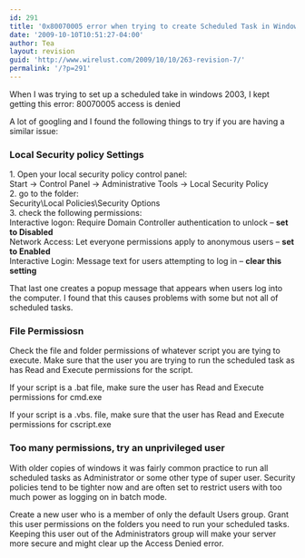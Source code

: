 ```yaml
---
id: 291
title: '0x80070005 error when trying to create Scheduled Task in Windows 2003'
date: '2009-10-10T10:51:27-04:00'
author: Tea
layout: revision
guid: 'http://www.wirelust.com/2009/10/10/263-revision-7/'
permalink: '/?p=291'
---
```


When I was trying to set up a scheduled take in windows 2003, I kept getting this error: 80070005 access is denied

A lot of googling and I found the following things to try if you are having a similar issue:

### Local Security policy Settings

1\. Open your local security policy control panel:  
Start -&gt; Control Panel -&gt; Administrative Tools -&gt; Local Security Policy  
2\. go to the folder:  
Security\\Local Policies\\Security Options  
3\. check the following permissions:  
Interactive logon: Require Domain Controller authentication to unlock – **set to Disabled**  
Network Access: Let everyone permissions apply to anonymous users – **set to Enabled**  
Interactive Login: Message text for users attempting to log in – **clear this setting**

That last one creates a popup message that appears when users log into the computer. I found that this causes problems with some but not all of scheduled tasks.

### File Permissiosn

Check the file and folder permissions of whatever script you are tying to execute. Make sure that the user you are trying to run the scheduled task as has Read and Execute permissions for the script.

If your script is a .bat file, make sure the user has Read and Execute permissions for cmd.exe

If your script is a .vbs. file, make sure that the user has Read and Execute permissions for cscript.exe

### Too many permissions, try an unprivileged user

With older copies of windows it was fairly common practice to run all scheduled tasks as Administrator or some other type of super user. Security policies tend to be tighter now and are often set to restrict users with too much power as logging on in batch mode.

Create a new user who is a member of only the default Users group. Grant this user permissions on the folders you need to run your scheduled tasks. Keeping this user out of the Administrators group will make your server more secure and might clear up the Access Denied error.